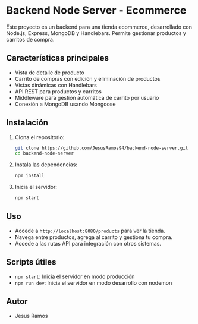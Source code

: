 # Backend Node Server - Ecommerce

Este proyecto es un backend para una tienda ecommerce, desarrollado con Node.js, Express, MongoDB y Handlebars. Permite gestionar productos y carritos de compra.

## Características principales
- Vista de detalle de producto
- Carrito de compras con edición y eliminación de productos
- Vistas dinámicas con Handlebars
- API REST para productos y carritos
- Middleware para gestión automática de carrito por usuario
- Conexión a MongoDB usando Mongoose


## Instalación
1. Clona el repositorio:
   ```bash
   git clone https://github.com/JesusRamos94/backend-node-server.git
   cd backend-node-server
   ```
2. Instala las dependencias:
   ```bash
   npm install
   ```
3. Inicia el servidor:
   ```bash
   npm start
   ```

## Uso
- Accede a `http://localhost:8080/products` para ver la tienda.
- Navega entre productos, agrega al carrito y gestiona tu compra.
- Accede a las rutas API para integración con otros sistemas.

## Scripts útiles
- `npm start`: Inicia el servidor en modo producción
- `npm run dev`: Inicia el servidor en modo desarrollo con nodemon

## Autor
- Jesus Ramos
